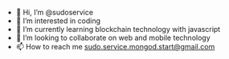 - 👋 Hi, I’m @sudoservice
- 👀 I’m interested in coding
- 🌱 I’m currently learning blockchain technology with javascript
- 💞️ I’m looking to collaborate on web and mobile technology
- 📫 How to reach me sudo.service.mongod.start@gmail.com

<!---
sudoservice/sudoservice is a ✨ special ✨ repository because its `README.md` (this file) appears on your GitHub profile.
You can click the Preview link to take a look at your changes.
--->
